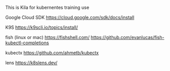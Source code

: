 This is Kila for kubernentes training use

Google Cloud SDK
https://cloud.google.com/sdk/docs/install

K9S
https://k9scli.io/topics/install/

fish (linux or mac)
https://fishshell.com/
https://github.com/evanlucas/fish-kubectl-completions

kubectx
https://github.com/ahmetb/kubectx

lens
https://k8slens.dev/
